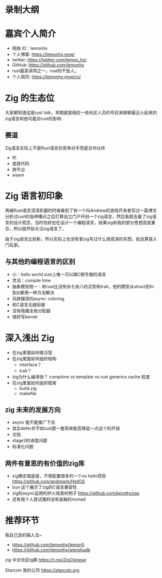 # 录制大纲

# 嘉宾个人简介
  - 网络 ID：lemonhx
  - 个人博客: https://lemonhx.moe/
  - twitter: https://twitter.com/lemon_hx/
  - GitHub: https://github.com/lemonhx
  - rust最菜讲师之一，rust的干饭人。
  - 个人简历: https://lemonhx.moe/cv/

# Zig 的生态位
大家都知道这是rust talk，本期就是相应一些社区人员的号召来聊聊最近火起来的zig语言和他可能对rust的影响

## 赛道
Zig语言实际上不是Rust语言的竞争对手而是合作伙伴

- ffi
- 底层代码
- 跨平台
- wasm


# Zig 语言初印象
再被Rust语言深深折磨的时候看到了有一个叫Andrew的游戏开发者写过一篇博文分析过rust的各种槽点之后打算自立门户开创一个zig语言，然后我就去看了zig语言的设计观念，当时恰好也在设计一个编程语言，结果zig和我的部分思想高度重合，所以就开始关注zig语言了。

由于zig语言比较新，所以实际上也没有拿zig写过什么很高深的东西，姑且算是入门玩家。

## 与其他的编程语言的区别

- 小：hello world size上唯一可以跟C掰手腕的语言
- 灵活：compile time
- 抽象模型统一：和rust比没有杂七杂八的泛型和trait，他的模型从struct到fn到`宏`都用一种方法解决
- 另辟蹊径的async: coloring
- 和C语言无缝衔接
- 没有隐藏全局分配器
- 很好写kernel

# 深入浅出 Zig

- 在zig里面如何做泛型
- 在zig里面如何组织结构
  - interface？
  - trait？
- zig为什么编译快？ comptime vs template vs rust generics cache 粒度
- 在zig里面如何组织框架
  - build.zig
  - makefile

## zig 未来的发展方向

- async 能不能推广下去
- 其实defer并不如rust那一套简单能否降低一点这个的开销
- 文档
- stage2的进度问题
- 标准化问题

## 两件有意思的有价值的zig库
- zig确实很底层，不用配置很多的一个os hello项目 https://github.com/andrewrk/HellOS
- bun 这个展示了zig的C语言兼容性
- zig的async运用的炉火纯青的例子 https://github.com/kprotty/zap
- 还有我个人尝试撸的没有装箱的monad

# 推荐环节

我自己造的输入法~ 
- https://github.com/lemonhx/lemon5
- https://github.com/lemonhx/wenshudb

zig 中文社区tg群 https://t.me/ZigChinese

Starcoin 我的公司 https://starcoin.org
